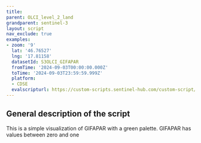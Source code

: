 ```yaml
---
title: 
parent: OLCI_level_2_land
grandparent: sentinel-3
layout: script
nav_exclude: true
examples:
- zoom: '9'
  lat: '46.76527'
  lng: '17.81158'
  datasetId: S3OLCI_GIFAPAR
  fromTime: '2024-09-03T00:00:00.000Z'
  toTime: '2024-09-03T23:59:59.999Z'
  platform:
  - CDSE
  evalscripturl: https://custom-scripts.sentinel-hub.com/custom-script/ssentinel-3/OLCI_level_2_land/GIFAPAR_color/script.js
---
```



## General description of the script

This is a simple visualization of GIFAPAR with a green palette. GIFAPAR has values between zero and one


